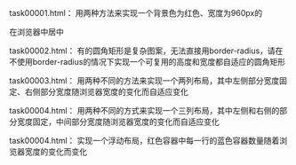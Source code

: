 
task00001.html：
用两种方法来实现一个背景色为红色、宽度为960px的<DIV>在浏览器中居中

task00002.html：
有的圆角矩形是复杂图案，无法直接用border-radius，请在不使用border-radius的情况下实现一个可复用的高度和宽度都自适应的圆角矩形 

task00003.html：
用两种不同的方法来实现一个两列布局，其中左侧部分宽度固定、右侧部分宽度随浏览器宽度的变化而自适应变化

task00004.html：
用两种不同的方式来实现一个三列布局，其中左侧和右侧的部分宽度固定，中间部分宽度随浏览器宽度的变化而自适应变化

task00004.html：
实现一个浮动布局，红色容器中每一行的蓝色容器数量随着浏览器宽度的变化而变化 


